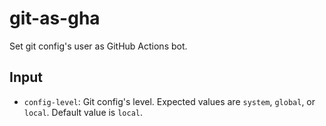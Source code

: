 # git-as-gha

Set git config's user as GitHub Actions bot.

## Input

* `config-level`: Git config's level. Expected values are `system`, `global`, or `local`. Default value is `local`.
